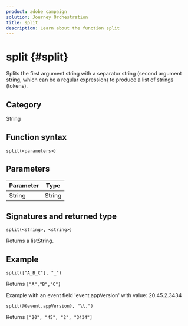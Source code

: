 ```yaml
---
product: adobe campaign
solution: Journey Orchestration
title: split
description: Learn about the function split
---
```


# split {#split}

Splits the first argument string with a separator string (second argument string, which can be a regular expression) to produce a list of strings (tokens).	

## Category

String

## Function syntax

`split(<parameters>)`

## Parameters

| Parameter | Type             |
|-----------|------------------|
| String      | String       |

## Signatures and returned type

`split(<string>, <string>)`

Returns a listString.

## Example

`split(["A_B_C"], "_")`

Returns `["A","B","C"]`

Example with an event field 'event.appVersion' with value: 20.45.2.3434

`split(@{event.appVersion}, "\\.")`

Returns `["20", "45", "2", "3434"]`
